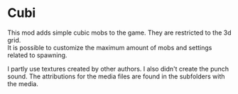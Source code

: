 # Cubi 

This mod adds simple cubic mobs to the game. They are restricted to the 3d grid.  
It is possible to customize the maximum amount of mobs and settings related to spawning.  

I partly use textures created by other authors. I also didn't create the punch sound. The 
attributions for the media files are found in the subfolders with the media.  
